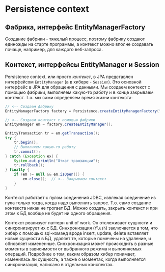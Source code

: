 # Persistence context

## Фабрика, интерфейс EntityManagerFactory

Создание фабрики - тяжелый процесс, поэтому фабрику создают единожды на старте программы, а контекст можно вполне создавать почаще, например, для каждого веб-запроса.

## Контекст, интерфейсы EntityManager и Session

Persistence context, или просто *контекст*, в JPA представлен интерфейсом `EntityManager` (а в хибере - `Session`). Это основной интерфейс в JPA для обращения с данными. Мы создаем контекст с помощью фабрики, выполняем какую-то работу и в конце закрываем контекст. Т.о. мы сами определяем время жизни контекста:

```java
// <-- Создаем фабрику
EntityManagerFactory factory = Persistence.createEntityManagerFactory("dvdrental-pu");

// <-- Создаем контекст с помощью фабрики
EntityManager em = factory.createEntityManager();

EntityTransaction tr = em.getTransaction();
try {
    tr.begin();
    // Выполняем какую-то работу
    tr.commit();  
} catch (Exception ex) {
    System.out.println("Откат транзакции");
    tr.rollback();
} finally {
    if (em != null && em.isOpen()) {
        em.close();  // <-- Закрываем контекст
    }
}
```

Контекст работает с пулом соединений JDBC, извлекая соединение из пула только тогда, когда надо выполнить запрос. Т.о. само создание контекста никак не трогает БД. Можно создать, закрыть контекст и при этом к БД вообще не будет ни одного обращения.

Контекст реализует паттерн unit of work. Он отслеживает сущности и синхронизирует их с БД. Синхронизация (`flush`) заключается в том, что хибер с помощью sql-команд вроде insert, update, delete вставляет новые сущности в БД, удаляет те, которые помечены на удаление, и обновляет измененные. Синхронизация  может происходить в разные моменты в зависимости от выбранного режима и выполняемых операций. Подробнее о том, каким образом хибер понимает, изменилась ли сущность, а также о моментах, когда выполняется синхронизация, написано в отдельных конспектах.

